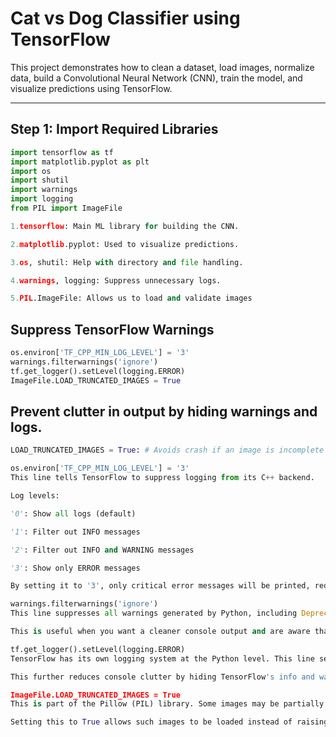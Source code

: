 
# Cat vs Dog Classifier using TensorFlow

This project demonstrates how to clean a dataset, load images, normalize data, build a Convolutional Neural Network (CNN), train the model, and visualize predictions using TensorFlow.

---

##  Step 1: Import Required Libraries

```python
import tensorflow as tf
import matplotlib.pyplot as plt
import os
import shutil
import warnings
import logging
from PIL import ImageFile

1.tensorflow: Main ML library for building the CNN.

2.matplotlib.pyplot: Used to visualize predictions.

3.os, shutil: Help with directory and file handling.

4.warnings, logging: Suppress unnecessary logs.

5.PIL.ImageFile: Allows us to load and validate images
```

## Suppress TensorFlow Warnings

```python
os.environ['TF_CPP_MIN_LOG_LEVEL'] = '3'
warnings.filterwarnings('ignore')
tf.get_logger().setLevel(logging.ERROR)
ImageFile.LOAD_TRUNCATED_IMAGES = True
```
## Prevent clutter in output by hiding warnings and logs.
```python
LOAD_TRUNCATED_IMAGES = True: # Avoids crash if an image is incomplete or corrupted.

os.environ['TF_CPP_MIN_LOG_LEVEL'] = '3'
This line tells TensorFlow to suppress logging from its C++ backend.

Log levels:

'0': Show all logs (default)

'1': Filter out INFO messages

'2': Filter out INFO and WARNING messages

'3': Show only ERROR messages

By setting it to '3', only critical error messages will be printed, reducing output clutter during program execution.

warnings.filterwarnings('ignore')
This line suppresses all warnings generated by Python, including DeprecationWarning, UserWarning, and others.

This is useful when you want a cleaner console output and are aware that the warnings are not relevant to your current task.

tf.get_logger().setLevel(logging.ERROR)
TensorFlow has its own logging system at the Python level. This line sets the TensorFlow logger to only display error messages.

This further reduces console clutter by hiding TensorFlow's info and warning messages during model loading, training, or evaluation.

ImageFile.LOAD_TRUNCATED_IMAGES = True
This is part of the Pillow (PIL) library. Some images may be partially downloaded or slightly corrupted.

Setting this to True allows such images to be loaded instead of raising an error, which is especially helpful when working with large datasets where a few images may be damaged.
```


